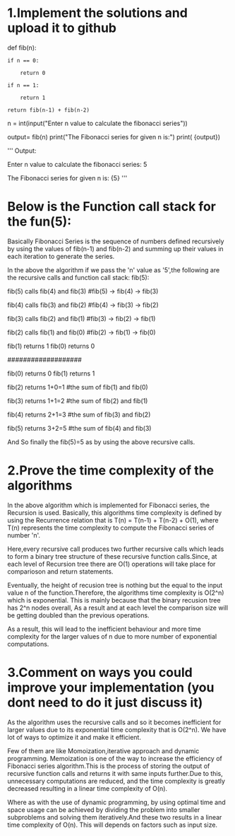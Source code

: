 
# 1.Implement the solutions and upload it to github

def fib(n):

    if n == 0:

        return 0

    if n == 1:

        return 1
    
    return fib(n-1) + fib(n-2)

n = int(input("Enter n value to calculate the fibonacci series"))

output= fib(n)
print("The Fibonacci series for given n is:")
print( {output})

''' Output:

Enter n value to calculate the fibonacci series: 5

The Fibonacci series for given n is:
{5} '''

# Below is the Function call stack for the fun(5):

Basically Fibonacci Series is the sequence of numbers defined recursively by using the values of fib(n-1) and fib(n-2) 
and summing up their values in each iteration to generate the series.

In the above the algorithm if we pass the 'n' value as '5',the following are the recursive calls and function call stack:
fib(5):

fib(5) calls fib(4) and fib(3) 
#fib(5) -> fib(4) -> fib(3)

fib(4) calls fib(3) and fib(2)
#fib(4) -> fib(3) -> fib(2)

fib(3) calls fib(2) and fib(1)
#fib(3) -> fib(2) -> fib(1)

fib(2) calls fib(1) and fib(0) 
#fib(2) -> fib(1) -> fib(0)

fib(1) returns 1
fib(0) returns 0

###################

fib(0) returns 0
fib(1) returns 1

fib(2) returns 1+0=1 
#the sum of fib(1) and fib(0)

fib(3) returns 1+1=2 
#the sum of fib(2) and fib(1)

fib(4) returns 2+1=3 
#the sum of fib(3) and fib(2)

fib(5) returns 3+2=5 
#the sum of fib(4) and fib(3)

And So finally the fib(5)=5 as by using the above recursive calls.


# 2.Prove the time complexity of the algorithms

In the above algorithm which is implemented for Fibonacci series, the Recursion is used. Basically, this algorithms
time complexity is defined by using the Recurrence relation that is T(n) = T(n-1) + T(n-2) + O(1), where T(n) represents the time
complexity to compute the Fibonacci series of number 'n'.

 Here,every recursive call produces two further recursive calls which leads to form a binary tree structure of
 these recursive function calls.Since, at each level of Recursion tree there are O(1) operations will take place for comparioson and 
 return statements.
 
 Eventually, the height of recusion tree is nothing but the equal to the input value n of the function.Therefore,
 the algorithms time complexity is O(2^n) which is exponential. This is mainly because that the  binary recusion tree has 2^n 
 nodes overall, As a result and at each level the comparison size will be getting doubled than the previous operations.

 As a result, this will lead to the inefficient behaviour and more time complexity for the larger values of n due to more number of
 exponential computations.


 # 3.Comment on ways you could improve your implementation (you dont need to do it just discuss it)

 As the algorithm uses the recursive calls and so it becomes inefficient for larger values due to its exponential time
 complexity that is O(2^n). We have lot of ways to optimize it and make it efficient.

 Few of them are like Momoization,iterative approach and dynamic programming. Memoization is one of the way to increase the 
 efficiency of Fibonacci series algorithm.This is the process of storing the output of recursive function calls and returns
 it with same inputs further.Due to this, unnecessary computations are reduced, and the time complexity is greatly decreased
 resulting in a linear time complexity of O(n).

 Where as with the use of dynamic programming, by using optimal time and space usage can be achieved by dividing the 
 problem into smaller subproblems and solving them iteratively.And these two results in a linear time complexity of O(n).
 This will depends on factors such as input size.